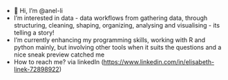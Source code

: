 - 👋 Hi, I’m @anel-li
- I’m interested in data - data workflows from gathering data, through structuring, cleaning, shaping, organizing, analysing and visualising - its telling a story!
- I’m currently enhancing my programming skills, working with R and python mainly, but involving other tools when it suits the questions and a nice sneak preview catched me
- How to reach me? via linkedIn (https://www.linkedin.com/in/elisabeth-linek-72898922)

<!---
anel-li/anel-li is a ✨ special ✨ repository because its `README.md` (this file) appears on your GitHub profile.
You can click the Preview link to take a look at your changes.
--->
